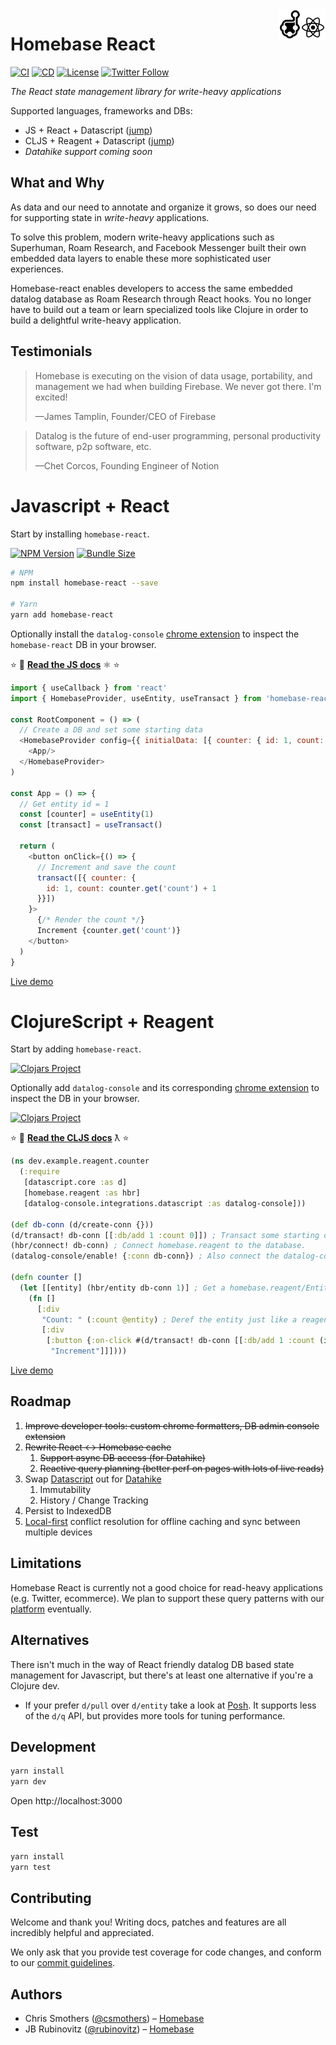 <img src="public/images/logo-blk.png" height="50" align="right">

# Homebase React

[![CI](https://github.com/homebaseio/homebase-react/workflows/CI/badge.svg)](https://github.com/homebaseio/homebase-react/actions?query=workflow%3ACI)
[![CD](https://github.com/homebaseio/homebase-react/workflows/CD/badge.svg)](https://github.com/homebaseio/homebase-react/actions?query=workflow%3ACD)
[![License](https://img.shields.io/github/license/homebaseio/homebase-react.svg)](LICENSE)
[![Twitter Follow](https://img.shields.io/twitter/follow/homebase__io?label=Follow&style=social)](https://twitter.com/homebase__io)

*The React state management library for write-heavy applications*

Supported languages, frameworks and DBs:

- JS + React + Datascript ([jump](#javascript--react))
- CLJS + Reagent + Datascript ([jump](#clojurescript--reagent))
- *Datahike support coming soon*

## What and Why

As data and our need to annotate and organize it grows, so does our need for supporting state in *write-heavy* applications.

To solve this problem, modern write-heavy applications such as Superhuman, Roam Research, and Facebook Messenger built their own embedded data layers to enable these more sophisticated user experiences. 

Homebase-react enables developers to access the same embedded datalog database as Roam Research through React hooks. You no longer have to build out a team or learn specialized tools like Clojure in order to build a delightful write-heavy application.


## Testimonials
> Homebase is executing on the vision of data usage, portability, and management we had when building Firebase. We never got there. I'm excited!
>
> —James Tamplin, Founder/CEO of Firebase

> Datalog is the future of end-user programming, personal productivity software, p2p software, etc.
>
> —Chet Corcos, Founding Engineer of Notion

# Javascript + React

Start by installing `homebase-react`.

[![NPM Version](https://img.shields.io/npm/v/homebase-react)](https://www.npmjs.com/package/homebase-react)
[![Bundle Size](https://img.shields.io/bundlephobia/minzip/homebase-react)](https://www.npmjs.com/package/homebase-react)

```bash
# NPM
npm install homebase-react --save

# Yarn
yarn add homebase-react
```

Optionally install the `datalog-console` [chrome extension](https://chrome.google.com/webstore/detail/datalog-console/cfgbajnnabfanfdkhpdhndegpmepnlmb?hl=en) to inspect the `homebase-react` DB in your browser.

⭐️ 📖 **[Read the JS docs](https://homebase.io/docs/homebase-react)** ⚛️ ⭐️

```js
import { useCallback } from 'react'
import { HomebaseProvider, useEntity, useTransact } from 'homebase-react'

const RootComponent = () => (
  // Create a DB and set some starting data
  <HomebaseProvider config={{ initialData: [{ counter: { id: 1, count: 0 }}] }}>
    <App/>
  </HomebaseProvider>
)

const App = () => {
  // Get entity id = 1
  const [counter] = useEntity(1)
  const [transact] = useTransact()

  return (
    <button onClick={() => {
      // Increment and save the count
      transact([{ counter: { 
        id: 1, count: counter.get('count') + 1 
      }}])
    }>
      {/* Render the count */}
      Increment {counter.get('count')}
    </button>
  )
}
```

[Live demo](https://homebaseio.github.io/homebase-react/#!/dev.example.counter)

# ClojureScript + Reagent

Start by adding `homebase-react`.

[![Clojars Project](https://img.shields.io/clojars/v/io.homebase/homebase-react.svg)](https://clojars.org/io.homebase/homebase-react)

Optionally add `datalog-console` and its corresponding [chrome extension](https://chrome.google.com/webstore/detail/datalog-console/cfgbajnnabfanfdkhpdhndegpmepnlmb?hl=en) to inspect the DB in your browser.

[![Clojars Project](https://img.shields.io/clojars/v/io.homebase/datalog-console.svg)](https://clojars.org/io.homebase/datalog-console)

⭐️ 📖 **[Read the CLJS docs](https://cljdoc.org/d/io.homebase/homebase-react/CURRENT)** ƛ ⭐️

```clojure
(ns dev.example.reagent.counter
  (:require
   [datascript.core :as d]
   [homebase.reagent :as hbr]
   [datalog-console.integrations.datascript :as datalog-console]))

(def db-conn (d/create-conn {}))
(d/transact! db-conn [[:db/add 1 :count 0]]) ; Transact some starting data.
(hbr/connect! db-conn) ; Connect homebase.reagent to the database.
(datalog-console/enable! {:conn db-conn}) ; Also connect the datalog-console extension for better debugging.

(defn counter []
  (let [[entity] (hbr/entity db-conn 1)] ; Get a homebase.reagent/Entity. Note the use of db-conn and not @db-conn, this makes it reactive.
    (fn []
      [:div
       "Count: " (:count @entity) ; Deref the entity just like a reagent/atom.
       [:div
        [:button {:on-click #(d/transact! db-conn [[:db/add 1 :count (inc (:count @entity))]])} ; Use d/transact! just like normal.
         "Increment"]]])))
```

[Live demo](https://homebaseio.github.io/homebase-react/index.html#!/dev.example.reagent)

## Roadmap

1. ~~Improve developer tools: custom chrome formatters, DB admin console extension~~
2. ~~Rewrite React ↔ Homebase cache~~
    1. ~~Support async DB access (for Datahike)~~
    2. ~~Reactive query planning (better perf on pages with lots of live reads)~~
3. Swap [Datascript](https://github.com/tonsky/datascript) out for [Datahike](https://github.com/replikativ/datahike)
    1. Immutability
    2. History / Change Tracking
4. Persist to IndexedDB
5. [Local-first](https://www.inkandswitch.com/local-first.html) conflict resolution for offline caching and sync between multiple devices

## Limitations

Homebase React is currently not a good choice for read-heavy applications (e.g. Twitter, ecommerce). We plan to support these query patterns with our [platform](http://homebase.io) eventually.

## Alternatives

There isn't much in the way of React friendly datalog DB based state management for Javascript, but there's at least one alternative if you're a Clojure dev.

- If your prefer `d/pull` over `d/entity` take a look at [Posh](https://github.com/denistakeda/posh). It supports less of the `d/q` API, but provides more tools for tuning performance.

## Development

```bash
yarn install
yarn dev
```

Open http://localhost:3000

## Test

```bash
yarn install
yarn test
```

## Contributing

Welcome and thank you! Writing docs, patches and features are all incredibly helpful and appreciated.

We only ask that you provide test coverage for code changes, and conform to our [commit guidelines](CONTRIBUTING.md).

## Authors

- Chris Smothers ([@csmothers](https://twitter.com/csmothers)) – [Homebase](https://www.homebase.io/)
- JB Rubinovitz ([@rubinovitz](https://twitter.com/rubinovitz)) – [Homebase](https://www.homebase.io/)
